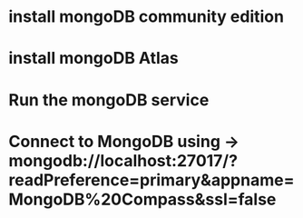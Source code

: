 # install mongoDB community edition
# install mongoDB Atlas
# Run the mongoDB service
# Connect to MongoDB using -> mongodb://localhost:27017/?readPreference=primary&appname=MongoDB%20Compass&ssl=false
